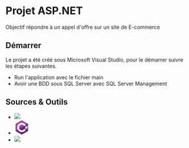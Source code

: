# Projet ASP.NET

Objectif répondre à un appel d'offre sur un site de E-commerce

## Démarrer

Le projet a été créé sous Microsoft Visual Studio, pour le démarrer suivre les étapes suivantes.

- Run l'application avec le fichier main
- Avoir une BDD sous SQL Server avec SQL Server Management

## Sources & Outils

- <a href="https://dotnet.microsoft.com/" target="_blank" rel="noreferrer"> <img src="https://img.shields.io/badge/.NET-5C2D91?style=for-the-badge&logo=.net&logoColor=white"/> </a>
- <a href="https://www.w3schools.com/cs/" target="_blank" rel="noreferrer"> <img src="https://raw.githubusercontent.com/devicons/devicon/master/icons/csharp/csharp-original.svg" alt="csharp" width="40" height="40"/> </a> 
- <a href="https://getbootstrap.com" target="_blank" rel="noreferrer"> <img src="https://img.shields.io/badge/Bootstrap-563D7C?style=for-the-badge&logo=bootstrap&logoColor=white"/> </a> 
